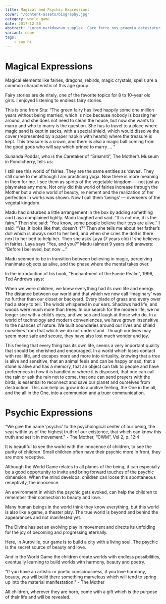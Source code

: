 ```yaml
---
title: Magical and Psychic Expressions
cover: "/content-assets/biography.jpg"
category: world game
date: 2017-12-20
abstract: "Lorem markdownum supplex. Care ferre nos praemia detestatur oderit vitatumque, tardius pello ostentare; dixit."
variant: none
tags:
    - say hi
---
```


# Magical Expressions

Magical elements like fairies, dragons,  rebirds, magic crystals, spells are a common characteristic of this age group.

Fairy stories are de nitely, one of the favorite topics for 8 to 10-year old girls. I enjoyed listening to endless fairy stories.

This is one from Sita: “The green fairy has lived happily some one million years without being married, which is nice because nobody is bossing her around, and she does not need to clean the house, but now she wants to marry and who to marry is the question. She has to travel to a place where magic sand is kept in sacks, with a special shield, which would dissolve the cover (represented by a paper napkin with hearts) where the treasure is kept. This treasure is a crown, and there is also a magic ball coming from the good gods who will say which prince to marry ... “

Sunanda Poddar, who is the Caretaker of “Srismriti”, The Mother’s Museum in Pondicherry, tells us:

I still see this world of fairies. They are the same entities as ‘devas’. They still come to me although I am practicing yoga. Now there is more meaning in them for me. I see them as spirits of the vegetable kingdom — not just as playmates any more. Not only did this world of fairies increase through the Mother but a whole world of beauty, re nement and the realization of her perfection in works was shown. Now I call them ‘beings’ — overseers of the vegetal kingdom.

Madu had disturbed a little arrangement in the box by adding something and Laya complained lightly. Madu laughed and said: “It is not me, it is the fairy.” Then she said: “You know, some people believe their toys are alive.” I said, “Yes, it looks like that, doesn’t it?” Then she tells me about her father’s doll which is always next to her bed, and when she cries the doll is there next to her bed to help her. Then she asks Laya (7 years old) if she believes in fairies. Laya says “Yes, and you?” Madu (almost 9 years old) answers: “Before I believed, but now ...”

Madu seemed to be in transition between believing in magic, perceiving inanimate objects as alive, and the phase where the mental takes over.

In the introduction of his book, “Enchantment of the Faerie Realm”, 1996, Ted Andrews says:

When we were children, we knew everything had its own life and energy. The distance between our world and that which we now call ‘imaginary’ was no further than our closet or backyard. Every blade of grass and every  ower had a story to tell. The winds whispered in our ears. Shadows had life, and woods were much more than trees. In our search for the modern life, we no longer see with a child’s eyes, and we sco  and laugh at those who do. In a world of technology and modern conveniences, we have grown insensitive to the nuances of nature. We built boundaries around our lives and shield ourselves from that which we do not understand. Though our lives may seem more safe and secure, they have also lost much wonder and joy.

This feeling that every thing has its own life, seems a very important quality that should be cherished and encouraged. In a world which loses contact with real life, and escapes more and more into virtuality, knowing that a tree is alive and sensitive, that an animal feels and can be happy or sad, that a stone is alive and has a memory, that an object can talk to people and have preferences in how it is handled or where it is disposed, that one can call the rain or ask the rain not to come, that one can send prayers with the birds, is essential to reconnect and save our planet and ourselves from destruction. This can help us grow into a unitive feeling, the One in the all, and the all in the One, into a communion and a truer communication.

# Psychic Expressions

"We give the name ‘psychic’ to the psychological center of our being, the seat within us of the highest truth of our existence, that which can know this truth and set it in movement." - The Mother, “CWM”, Vol 2, p. 12:4

It is beautiful to see the world with the innocence of children, to see the purity of children. Small children often have their psychic more in front, they are more receptive.

Although the World Game relates to all planes of the being, it can especially be a good opportunity to invite and bring forward touches of the psychic dimension. When the mind develops, children can loose this spontaneous receptivity, the innocence.

An environment in which the psychic gets evoked, can help the children to remember their connection to beauty and love.

Many human beings in the world think they know everything, but this world is also like a game, a theater play. The true world is beyond and behind the appearances and not manifested yet.

The Divine has set an evolving play in movement and directs its unfolding for the joy of becoming and progressing eternally.

Here, in Auroville, our game is to build a city with a living soul. The psychic is the secret source of beauty and love.

And in the World Game the children create worlds with endless possibilities, eventually learning to build worlds with harmony, beauty and poetry.

"If you have an artistic or poetic consciousness, if you love harmony, beauty, you will build there something marvelous which will tend to spring up into the material manifestation." - The Mother

All children, wherever they are born, come with a gift which is the purpose of their life and will be revealed.

